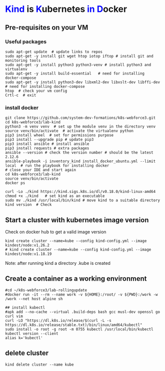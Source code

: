 # <span style="color:blue">Kind</span> is <span style="color:blue">K</span>ubernetes <span style="color:blue">in</span> <span style="color:blue">D</span>ocker

## Pre-requisites on your VM
### Useful packages
```shell
sudo apt-get update  # update links to repos
sudo apt-get -y install git wget htop iotop iftop # install git and monitoring tools
sudo apt-get -y install python3 python3-venv # install python3 and virtualenv
sudo apt-get -y install build-essential   # need for installing docker-compose
sudo apt-get -y install python3-dev libxml2-dev libxslt-dev libffi-dev # need for installing docker-compose
htop  # check your vm config
Crtl-c  # exit 
``` 
### install docker
```shell script
git clone https://github.com/system-dev-formations/k8s-webforce3.git
cd k8s-webforce3/lab-kind
python3 -m venv venv  # set up the module venv in the directory venv
source venv/bin/activate  # activate the virtualenv python
pip3 install wheel  # set for permissions purpose
pip3 install --upgrade pip # update pip3
pip3 install ansible # install ansible 
pip3 install requests # extra packages
ansible --version # check the version number # should be the latest 2.12.6
ansible-playbook -i inventory_kind install_docker_ubuntu.yml --limit local  # run the playbook for installing docker
# close your IDE and start again 
cd k8s-webforce3/lab-kind
source venv/bin/activate
docker ps 
```

```shell
curl -Lo ./kind https://kind.sigs.k8s.io/dl/v0.18.0/kind-linux-amd64
chmod +x ./kind   # set kind as an executable
sudo mv ./kind /usr/local/bin/kind # move kind to a suitable directory 
kind version  # Check
```
## Start a cluster with kubernetes image version 
Check on docker hub to get a valid image version   
```shell
kind create cluster --name=kube --config kind-config.yml --image kindest/node:v1.26.2
# kind create cluster --name=kube --config kind-config.yml --image kindest/node:v1.18.19
```
Note: after running kind a directory .kube is created


## Create a container as a working environment
```shell
#cd ~/k8s-webforce3/lab-rollingupdate
#docker run -it --rm --name work -v ${HOME}:/root/ -v ${PWD}:/work -w /work --net host alpine sh 

## install kubectl 
#apk add --no-cache --virtual .build-deps bash gcc musl-dev openssl go curl vim
curl -LO "https://dl.k8s.io/release/$(curl -L -s https://dl.k8s.io/release/stable.txt)/bin/linux/amd64/kubectl"
sudo install -o root -g root -m 0755 kubectl /usr/local/bin/kubectl
kubectl version --client
alias k='kubectl'

````


## delete cluster 
```shell
kind delete cluster --name kube
```